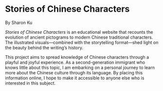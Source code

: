 # Stories of Chinese Characters
By Sharon Ku

*Stories of Chinese Characters* is an educational website that recounts the evolution of ancient pictograms to modern Chinese traditional characters. The illustrated visuals—combined with the storytelling format—shed light on the beauty behind the writing’s history. 

This project aims to spread knowledge of Chinese characters through a playful and joyful experience. As a second-generation immigrant who knows little about this topic, I am embarking on a personal journey to learn more about the Chinese culture through its language. By placing this information online, I hope to make it accessible to anyone else who is interested in this subject.
